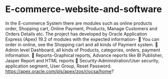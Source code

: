 # E-commerce-website-and-software

 In the E-commerce System there are modules such as online products order, Shopping cart, Online Payment, Products, Manage Customers and Orders Details etc. The project has developed by Oracle Application Express (Apex) 19.2 of modules with the expected information-
	You can order in online, see the Shopping cart and all kinds of Payment system.
	Admin level Dashboard, all kinds of Products, categories, orders, payment information.
	Reports-Graphical reports, Advance reports like BI Publisher, Jasper Report and HTML reports
	Security-Administration/User security, application segment, User Group, Reset Password.<br>
https://apex.oracle.com/pls/apex/zos/r/ocsa/home?

